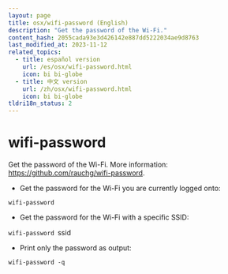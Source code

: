 ```yaml
---
layout: page
title: osx/wifi-password (English)
description: "Get the password of the Wi-Fi."
content_hash: 2055cada93e3d426142e887dd5222034ae9d8763
last_modified_at: 2023-11-12
related_topics:
  - title: español version
    url: /es/osx/wifi-password.html
    icon: bi bi-globe
  - title: 中文 version
    url: /zh/osx/wifi-password.html
    icon: bi bi-globe
tldri18n_status: 2
---
```

# wifi-password

Get the password of the Wi-Fi.
More information: <https://github.com/rauchg/wifi-password>.

- Get the password for the Wi-Fi you are currently logged onto:

`wifi-password`

- Get the password for the Wi-Fi with a specific SSID:

`wifi-password `<span class="tldr-var badge badge-pill bg-dark-lm bg-white-dm text-white-lm text-dark-dm font-weight-bold">ssid</span>

- Print only the password as output:

`wifi-password -q`
